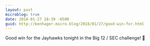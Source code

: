 ```yaml
---
layout: post
microblog: true
date: 2018-01-27 18:39 -0500
guid: http://benhager.micro.blog/2018/01/27/good-win-for.html
---
```

Good win for the Jayhawks tonight in the Big 12 / SEC challenge! 🏀
